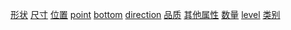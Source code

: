 [形状](./静态属性-形状.md) [尺寸](./静态属性-尺寸.md) [位置](./静态属性-位置.md) [point](./静态属性-point.md) [bottom](./静态属性-bottom.md) [direction](./静态属性-direction.md) [品质](./静态属性-品质.md) [其他属性](./静态属性-其他属性.md) [数量](./静态属性-数量.md) [level](./静态属性-level.md) [类别](./静态属性-类别.md)